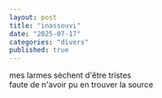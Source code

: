```yaml
---
layout: post
title: "inassouvi"
date: "2025-07-17"
categories: "divers"
published: true
---
```



mes larmes sèchent d'être tristes  
faute de n'avoir pu en trouver la source  

